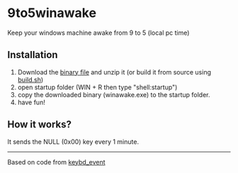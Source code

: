 # 9to5winawake
Keep your windows machine awake from 9 to 5 (local pc time)

## Installation

1. Download the [binary file](https://github.com/mhewedy/winawake/raw/master/winawake.tgz) and unzip it (or build it from source using [build.sh](https://github.com/mhewedy/winawake/blob/master/build.sh))
2. open startup folder (WIN + R then type "shell:startup")
3. copy the downloaded binary (winawake.exe) to the startup folder.
4. have fun!


## How it works?
It sends the NULL (0x00) key every 1 minute.

---

Based on code from [keybd_event](https://github.com/micmonay/keybd_event)
